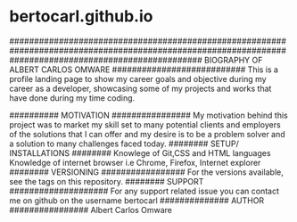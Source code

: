 # bertocarl.github.io

####################################################################################################################################################### BIOGRAPHY OF ALBERT CARLOS OMWARE ###########################
This is a profile landing page to show my career goals and objective during my career as a developer, showcasing some of my projects and works that have done during my time coding.

########## MOTIVATION ################
My motivation behind this project was to market my skill set to many potential clients and employers of the solutions that I can offer and my desire is to be a problem solver and a solution to many challenges faced today.
######## SETUP/ INSTALLATIONS ########
Knowlege of Git,CSS and HTML languages
Knowledge of internet browser i.e Chrome, Firefox, Internet explorer
######## VERSIONING  #################
For the versions available, see the tags on this repository.
######## SUPPORT  ####################
For any support related issue you can contact me on github on the username bertocarl
############## AUTHOR ################
Albert Carlos Omware
